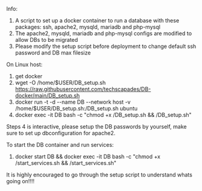 Info:
1. A script to set up a docker container to run a database with these packages: ssh, apache2, mysqld, mariadb and php-mysql
2. The apache2, mysqld, mariadb and php-mysql configs are modified to allow DBs to be migrated
3. Please modify the setup script before deployment to change default ssh password and DB max filesize


On Linux host:
1. get docker
2. wget -O /home/$USER/DB_setup.sh https://raw.githubusercontent.com/techscapades/DB-docker/main/DB_setup.sh
3. docker run -t -d --name DB --network host -v /home/$USER/DB_setup.sh:/DB_setup.sh ubuntu
4. docker exec -it DB bash -c "chmod +x /DB_setup.sh && /DB_setup.sh"

Steps 4 is interactive, please setup the DB passwords by yourself, make sure to set up dbconfiguration for apache2.

To start the DB container and run services:
1. docker start DB && docker exec -it DB bash -c "chmod +x /start_services.sh && /start_services.sh"


It is highly encouraged to go through the setup script to understand whats going on!!!!
